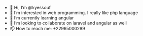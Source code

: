 - 👋 Hi, I’m @kyessouf
- 👀 I’m interested in web programming. I really like php language
- 🌱 I’m currently learning angular
- 💞️ I’m looking to collaborate on laravel and angular as well
- 📫 How to reach me: +22995000289

<!---
kyessouf/kyessouf is a ✨ special ✨ repository because its `README.md` (this file) appears on your GitHub profile.
You can click the Preview link to take a look at your changes.
--->
